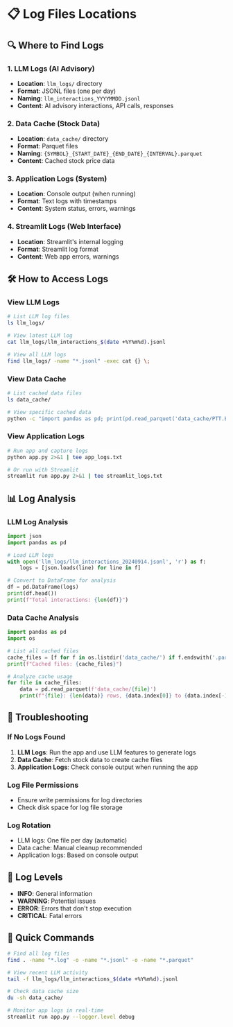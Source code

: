 # 📋 Log Files Locations

## 🔍 Where to Find Logs

### 1. **LLM Logs** (AI Advisory)
- **Location**: `llm_logs/` directory
- **Format**: JSONL files (one per day)
- **Naming**: `llm_interactions_YYYYMMDD.jsonl`
- **Content**: AI advisory interactions, API calls, responses

### 2. **Data Cache** (Stock Data)
- **Location**: `data_cache/` directory  
- **Format**: Parquet files
- **Naming**: `{SYMBOL}_{START_DATE}_{END_DATE}_{INTERVAL}.parquet`
- **Content**: Cached stock price data

### 3. **Application Logs** (System)
- **Location**: Console output (when running)
- **Format**: Text logs with timestamps
- **Content**: System status, errors, warnings

### 4. **Streamlit Logs** (Web Interface)
- **Location**: Streamlit's internal logging
- **Format**: Streamlit log format
- **Content**: Web app errors, warnings

## 🛠️ How to Access Logs

### View LLM Logs
```bash
# List LLM log files
ls llm_logs/

# View latest LLM log
cat llm_logs/llm_interactions_$(date +%Y%m%d).jsonl

# View all LLM logs
find llm_logs/ -name "*.jsonl" -exec cat {} \;
```

### View Data Cache
```bash
# List cached data files
ls data_cache/

# View specific cached data
python -c "import pandas as pd; print(pd.read_parquet('data_cache/PTT.BK_2024-01-01_2024-12-31_1d.parquet').head())"
```

### View Application Logs
```bash
# Run app and capture logs
python app.py 2>&1 | tee app_logs.txt

# Or run with Streamlit
streamlit run app.py 2>&1 | tee streamlit_logs.txt
```

## 📊 Log Analysis

### LLM Log Analysis
```python
import json
import pandas as pd

# Load LLM logs
with open('llm_logs/llm_interactions_20240914.jsonl', 'r') as f:
    logs = [json.loads(line) for line in f]

# Convert to DataFrame for analysis
df = pd.DataFrame(logs)
print(df.head())
print(f"Total interactions: {len(df)}")
```

### Data Cache Analysis
```python
import pandas as pd
import os

# List all cached files
cache_files = [f for f in os.listdir('data_cache/') if f.endswith('.parquet')]
print(f"Cached files: {cache_files}")

# Analyze cache usage
for file in cache_files:
    data = pd.read_parquet(f'data_cache/{file}')
    print(f"{file}: {len(data)} rows, {data.index[0]} to {data.index[-1]}")
```

## 🔧 Troubleshooting

### If No Logs Found
1. **LLM Logs**: Run the app and use LLM features to generate logs
2. **Data Cache**: Fetch stock data to create cache files
3. **Application Logs**: Check console output when running the app

### Log File Permissions
- Ensure write permissions for log directories
- Check disk space for log file storage

### Log Rotation
- LLM logs: One file per day (automatic)
- Data cache: Manual cleanup recommended
- Application logs: Based on console output

## 📝 Log Levels

- **INFO**: General information
- **WARNING**: Potential issues
- **ERROR**: Errors that don't stop execution
- **CRITICAL**: Fatal errors

## 🎯 Quick Commands

```bash
# Find all log files
find . -name "*.log" -o -name "*.jsonl" -o -name "*.parquet"

# View recent LLM activity
tail -f llm_logs/llm_interactions_$(date +%Y%m%d).jsonl

# Check data cache size
du -sh data_cache/

# Monitor app logs in real-time
streamlit run app.py --logger.level debug
```
